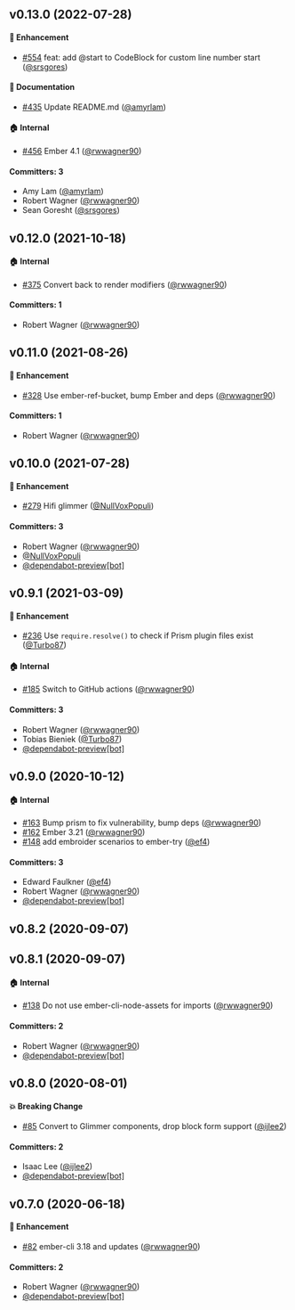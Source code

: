 ## v0.13.0 (2022-07-28)

#### :rocket: Enhancement
* [#554](https://github.com/shipshapecode/ember-prism/pull/554) feat: add @start to CodeBlock for custom line number start ([@srsgores](https://github.com/srsgores))

#### :memo: Documentation
* [#435](https://github.com/shipshapecode/ember-prism/pull/435) Update README.md ([@amyrlam](https://github.com/amyrlam))

#### :house: Internal
* [#456](https://github.com/shipshapecode/ember-prism/pull/456) Ember 4.1 ([@rwwagner90](https://github.com/rwwagner90))

#### Committers: 3
- Amy Lam ([@amyrlam](https://github.com/amyrlam))
- Robert Wagner ([@rwwagner90](https://github.com/rwwagner90))
- Sean Goresht ([@srsgores](https://github.com/srsgores))

## v0.12.0 (2021-10-18)

#### :house: Internal
* [#375](https://github.com/shipshapecode/ember-prism/pull/375) Convert back to render modifiers ([@rwwagner90](https://github.com/rwwagner90))

#### Committers: 1
- Robert Wagner ([@rwwagner90](https://github.com/rwwagner90))

## v0.11.0 (2021-08-26)

#### :rocket: Enhancement
* [#328](https://github.com/shipshapecode/ember-prism/pull/328) Use ember-ref-bucket, bump Ember and deps ([@rwwagner90](https://github.com/rwwagner90))

#### Committers: 1
- Robert Wagner ([@rwwagner90](https://github.com/rwwagner90))

## v0.10.0 (2021-07-28)

#### :rocket: Enhancement
* [#279](https://github.com/shipshapecode/ember-prism/pull/279) Hifi glimmer ([@NullVoxPopuli](https://github.com/NullVoxPopuli))

#### Committers: 3
- Robert Wagner ([@rwwagner90](https://github.com/rwwagner90))
- [@NullVoxPopuli](https://github.com/NullVoxPopuli)
- [@dependabot-preview[bot]](https://github.com/apps/dependabot-preview)

## v0.9.1 (2021-03-09)

#### :rocket: Enhancement
* [#236](https://github.com/shipshapecode/ember-prism/pull/236) Use `require.resolve()` to check if Prism plugin files exist ([@Turbo87](https://github.com/Turbo87))

#### :house: Internal
* [#185](https://github.com/shipshapecode/ember-prism/pull/185) Switch to GitHub actions ([@rwwagner90](https://github.com/rwwagner90))

#### Committers: 3
- Robert Wagner ([@rwwagner90](https://github.com/rwwagner90))
- Tobias Bieniek ([@Turbo87](https://github.com/Turbo87))
- [@dependabot-preview[bot]](https://github.com/apps/dependabot-preview)

## v0.9.0 (2020-10-12)

#### :house: Internal
* [#163](https://github.com/shipshapecode/ember-prism/pull/163) Bump prism to fix vulnerability, bump deps ([@rwwagner90](https://github.com/rwwagner90))
* [#162](https://github.com/shipshapecode/ember-prism/pull/162) Ember 3.21 ([@rwwagner90](https://github.com/rwwagner90))
* [#148](https://github.com/shipshapecode/ember-prism/pull/148) add embroider scenarios to ember-try ([@ef4](https://github.com/ef4))

#### Committers: 3
- Edward Faulkner ([@ef4](https://github.com/ef4))
- Robert Wagner ([@rwwagner90](https://github.com/rwwagner90))
- [@dependabot-preview[bot]](https://github.com/apps/dependabot-preview)

## v0.8.2 (2020-09-07)

## v0.8.1 (2020-09-07)

#### :house: Internal
* [#138](https://github.com/shipshapecode/ember-prism/pull/138) Do not use ember-cli-node-assets for imports ([@rwwagner90](https://github.com/rwwagner90))

#### Committers: 2
- Robert Wagner ([@rwwagner90](https://github.com/rwwagner90))
- [@dependabot-preview[bot]](https://github.com/apps/dependabot-preview)

## v0.8.0 (2020-08-01)

#### :boom: Breaking Change
* [#85](https://github.com/shipshapecode/ember-prism/pull/85) Convert to Glimmer components, drop block form support ([@ijlee2](https://github.com/ijlee2))

#### Committers: 2
- Isaac Lee ([@ijlee2](https://github.com/ijlee2))
- [@dependabot-preview[bot]](https://github.com/apps/dependabot-preview)

## v0.7.0 (2020-06-18)

#### :rocket: Enhancement
* [#82](https://github.com/shipshapecode/ember-prism/pull/82) ember-cli 3.18 and updates ([@rwwagner90](https://github.com/rwwagner90))

#### Committers: 2
- Robert Wagner ([@rwwagner90](https://github.com/rwwagner90))
- [@dependabot-preview[bot]](https://github.com/apps/dependabot-preview)

